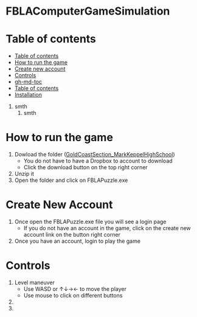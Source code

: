 # FBLAComputerGameSimulation
Table of contents
=================

<!--ts-->
   * [Table of contents](#table-of-contents)
   * [How to run the game](#how-to-run-the-game)
   * [Create new account](#create-new-account)
   * [Controls](#controls)
   * [gh-md-toc](#gh-md-toc)
   * [Table of contents](#table-of-contents)
   * [Installation](#installation)
   1. smth
      1. smth
<!--te-->
How to run the game
============
   1. Dowload the folder ([GoldCoastSection_MarkKeppelHighSchool](https://www.dropbox.com/s/zw8uktvhfj8xoo7/GoldCost%20Test.zip?dl=0 "Click here"))
      * You do not have to have a Dropbox to account to download
      * Click the download button on the top right corner
   2. Unzip it
   3. Open the folder and click on FBLAPuzzle.exe

Create New Account
============
   1. Once open the FBLAPuzzle.exe file you will see a login page
      * If you do not have an account in the game, click on the create new account link on the button right corner 
   2. Once you have an account, login to play the game

Controls
============
   1. Level maneuver
      * Use WASD or ↑↓→← to move the player
      * Use mouse to click on different buttons
   2. 
   3. 






